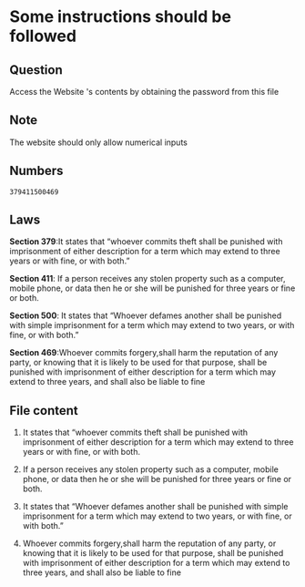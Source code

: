 # Some instructions should be followed

## Question
Access the Website 's contents by obtaining the password from this file

## Note
The website should only allow numerical inputs

## Numbers
    379411500469
## Laws 

**Section 379**:It states that “whoever commits theft shall be punished with imprisonment of either description for a term which may extend to three years or with fine, or with both.”

**Section 411**: If a person receives any stolen property such as a computer, mobile phone, or data then he or she will be punished for three years or fine or both.

**Section 500**: It states that “Whoever defames another shall be punished with simple imprisonment for a term which may extend to two years, or with fine, or with both.”

**Section 469**:Whoever commits forgery,shall harm the reputation of any party, or knowing that it is likely to be used for that purpose, shall be punished with imprisonment of either description for a term which may extend to three years, and shall also be liable to fine

## File content

1) It states that “whoever commits theft shall be punished with imprisonment of either description for a term which may extend to three years or with fine, or with both.

2) If a person receives any stolen property such as a computer, mobile phone, or data then he or she will be punished for three years or fine or both.

3) It states that “Whoever defames another shall be punished with simple imprisonment for a term which may extend to two years, or with fine, or with both.”

4) Whoever commits forgery,shall harm the reputation of any party, or knowing that it is likely to be used for that purpose, shall be punished with imprisonment of either description for a term which may extend to three years, and shall also be liable to fine
